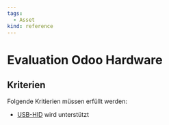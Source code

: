 ```yaml
---
tags:
  - Asset
kind: reference
---
```

# Evaluation Odoo Hardware

## Kriterien

Folgende Kritierien müssen erfüllt werden:

* [USB-HID](https://www.usb.org/hid) wird unterstützt